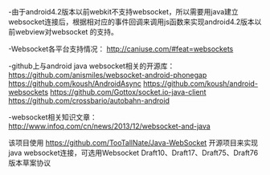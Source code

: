 -由于android4.2版本以前webkit不支持websocket，所以需要用java建立websocket连接后，根据相对应的事件回调来调用js函数来实现android4.2版本以前webview对websocket
的支持。

-Websocket各平台支持情况：
http://caniuse.com/#feat=websockets

-github上与android java websocket相关的开源库：
https://github.com/anismiles/websocket-android-phonegap
https://github.com/koush/AndroidAsync
https://github.com/koush/android-websockets
https://github.com/Gottox/socket.io-java-client
https://github.com/crossbario/autobahn-android

-websocket相关知识文章：
http://www.infoq.com/cn/news/2013/12/websocket-and-java

该项目使用 https://github.com/TooTallNate/Java-WebSocket 开源项目来实现java websocket连接，可选用Websocket Draft10、Draft17、Draft75、Draft76版本草案协议


  
